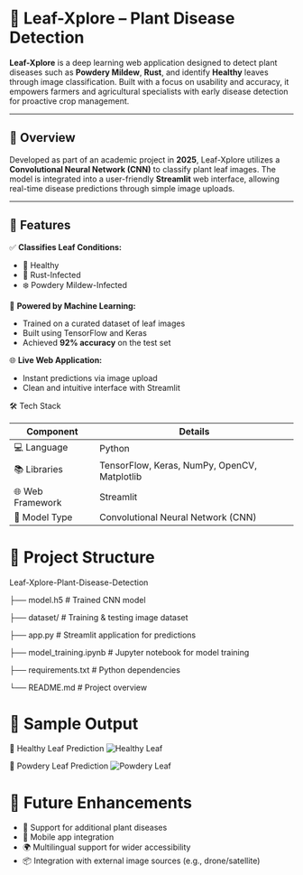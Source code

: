 
# 🌿 Leaf-Xplore – Plant Disease Detection

**Leaf-Xplore** is a deep learning web application designed to detect plant diseases such as **Powdery Mildew**, **Rust**, and identify **Healthy** leaves through image classification. Built with a focus on usability and accuracy, it empowers farmers and agricultural specialists with early disease detection for proactive crop management.

---

## 📌 Overview

Developed as part of an academic project in **2025**, Leaf-Xplore utilizes a **Convolutional Neural Network (CNN)** to classify plant leaf images. The model is integrated into a user-friendly **Streamlit** web interface, allowing real-time disease predictions through simple image uploads.

---

## 🚀 Features

✅ **Classifies Leaf Conditions:**
- 🌿 Healthy  
- 🍂 Rust-Infected  
- ❄️ Powdery Mildew-Infected

🧠 **Powered by Machine Learning:**
- Trained on a curated dataset of leaf images  
- Built using TensorFlow and Keras  
- Achieved **92% accuracy** on the test set

🌐 **Live Web Application:**
- Instant predictions via image upload  
- Clean and intuitive interface with Streamlit


 🛠️ Tech Stack

| Component        | Details                       |
|------------------|-------------------------------|
| 💻 Language       | Python                        |
| 📚 Libraries      | TensorFlow, Keras, NumPy, OpenCV, Matplotlib |
| 🌐 Web Framework | Streamlit                     |
| 🧠 Model Type     | Convolutional Neural Network (CNN) |


# 📁 Project Structure

Leaf-Xplore-Plant-Disease-Detection

├── model.h5                # Trained CNN model

├── dataset/                # Training & testing image dataset

├── app.py                  # Streamlit application for predictions

├── model\_training.ipynb    # Jupyter notebook for model training

├── requirements.txt        # Python dependencies

└── README.md               # Project overview

#  📸 Sample Output

🧪 Healthy Leaf Prediction
![Healthy Leaf]()

🌿 Powdery Leaf Prediction
![Powdery Leaf](assets/powdery.jpeg)

# 🎯 Future Enhancements

* 🧪 Support for additional plant diseases
* 📱 Mobile app integration
* 🌍 Multilingual support for wider accessibility
* 📦 Integration with external image sources (e.g., drone/satellite)



